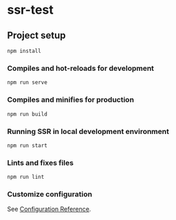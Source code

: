 # ssr-test

## Project setup
```
npm install
```

### Compiles and hot-reloads for development
```
npm run serve
```

### Compiles and minifies for production
```
npm run build
```

### Running SSR in local development environment
```
npm run start
```

### Lints and fixes files
```
npm run lint
```

### Customize configuration
See [Configuration Reference](https://cli.vuejs.org/config/).

